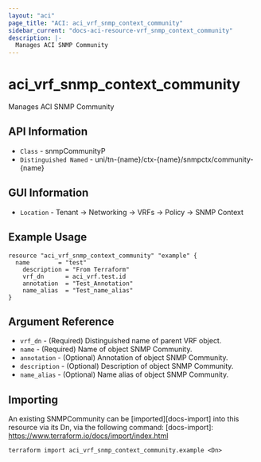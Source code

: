 ```yaml
---
layout: "aci"
page_title: "ACI: aci_vrf_snmp_context_community"
sidebar_current: "docs-aci-resource-vrf_snmp_context_community"
description: |-
  Manages ACI SNMP Community
---
```


# aci_vrf_snmp_context_community #

Manages ACI SNMP Community

## API Information ##

* `Class` - snmpCommunityP
* `Distinguished Named` - uni/tn-{name}/ctx-{name}/snmpctx/community-{name}

## GUI Information ##

* `Location` - Tenant -> Networking -> VRFs -> Policy -> SNMP Context


## Example Usage ##

```hcl
resource "aci_vrf_snmp_context_community" "example" {
  name 	      = "test"
	description = "From Terraform"
	vrf_dn      = aci_vrf.test.id
	annotation  = "Test_Annotation"
	name_alias  = "Test_name_alias"
}
```

## Argument Reference ##

* `vrf_dn` - (Required) Distinguished name of parent VRF object.
* `name` - (Required) Name of object SNMP Community.
* `annotation` - (Optional) Annotation of object SNMP Community.
* `description` - (Optional) Description of object SNMP Community.
* `name_alias` - (Optional) Name alias of object SNMP Community.

## Importing ##

An existing SNMPCommunity can be [imported][docs-import] into this resource via its Dn, via the following command:
[docs-import]: https://www.terraform.io/docs/import/index.html


```
terraform import aci_vrf_snmp_context_community.example <Dn>
```